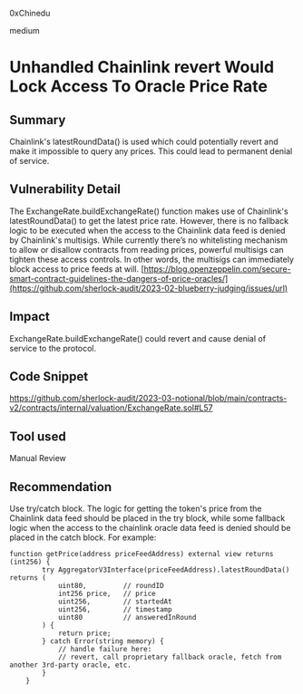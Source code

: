 0xChinedu

medium

# Unhandled Chainlink revert Would Lock Access To Oracle Price Rate

## Summary
Chainlink's latestRoundData() is used which could potentially revert and make it impossible to query any prices. This could lead to permanent denial of service.
## Vulnerability Detail
The ExchangeRate.buildExchangeRate() function makes use of Chainlink's latestRoundData() to get the latest price rate. However, there is no fallback logic to be executed when the access to the Chainlink data feed is denied by Chainlink's multisigs. While currently there’s no whitelisting mechanism to allow or disallow contracts from reading prices, powerful multisigs can tighten these access controls. In other words, the multisigs can immediately block access to price feeds at will.
[https://blog.openzeppelin.com/secure-smart-contract-guidelines-the-dangers-of-price-oracles/](https://github.com/sherlock-audit/2023-02-blueberry-judging/issues/url)
## Impact
ExchangeRate.buildExchangeRate() could revert and cause denial of service to the protocol.
## Code Snippet
https://github.com/sherlock-audit/2023-03-notional/blob/main/contracts-v2/contracts/internal/valuation/ExchangeRate.sol#L57
## Tool used

Manual Review

## Recommendation
Use try/catch block. The logic for getting the token's price from the Chainlink data feed should be placed in the try block, while some fallback logic when the access to the chainlink oracle data feed is denied should be placed in the catch block. For example:
```solidity
function getPrice(address priceFeedAddress) external view returns (int256) {
        try AggregatorV3Interface(priceFeedAddress).latestRoundData() returns (
            uint80,         // roundID
            int256 price,   // price
            uint256,        // startedAt
            uint256,        // timestamp
            uint80          // answeredInRound
        ) {
            return price;
        } catch Error(string memory) {            
            // handle failure here:
            // revert, call proprietary fallback oracle, fetch from another 3rd-party oracle, etc.
        }
    }
```